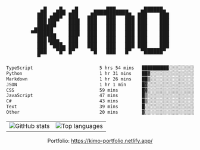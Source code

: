 <div align="center">
<pre>
   ▄█   ▄█▄  ▄█     ▄▄▄▄███▄▄▄▄    ▄██████▄ 
  ███ ▄███▀ ███   ▄██▀▀▀███▀▀▀██▄ ███    ███
  ███▐██▀   ███▌  ███   ███   ███ ███    ███
 ▄█████▀    ███▌  ███   ███   ███ ███    ███
▀▀█████▄    ███▌  ███   ███   ███ ███    ███
  ███▐██▄   ███   ███   ███   ███ ███    ███
  ███ ▀███▄ ███   ███   ███   ███ ███    ███
  ███   ▀█▀ █▀     ▀█   ███   █▀   ▀██████▀ 
  ▀                                         
</pre>
  

<!--START_SECTION:waka-->

```txt
TypeScript                         5 hrs 54 mins   ██████████░░░░░░░░░░░░░░░   40.42 %
Python                             1 hr 31 mins    ██▓░░░░░░░░░░░░░░░░░░░░░░   10.37 %
Markdown                           1 hr 26 mins    ██▒░░░░░░░░░░░░░░░░░░░░░░   09.86 %
JSON                               1 hr 1 min      █▓░░░░░░░░░░░░░░░░░░░░░░░   07.01 %
CSS                                59 mins         █▓░░░░░░░░░░░░░░░░░░░░░░░   06.72 %
JavaScript                         47 mins         █▒░░░░░░░░░░░░░░░░░░░░░░░   05.45 %
C#                                 43 mins         █▒░░░░░░░░░░░░░░░░░░░░░░░   05.00 %
Text                               39 mins         █░░░░░░░░░░░░░░░░░░░░░░░░   04.52 %
Other                              20 mins         ▓░░░░░░░░░░░░░░░░░░░░░░░░   02.30 %
```

<!--END_SECTION:waka-->

<table align="center">
  <tr>
    <td valign="top">
      <img alt="GitHub stats"
           src="https://github-readme-stats.vercel.app/api?username=kim0chi&show_icons=true&hide_title=true&rank_icon=percentile&line_height=28&hide_border=true&theme=dark" />
    </td>
    <td valign="top">
      <img alt="Top languages"
           src="https://github-readme-stats.vercel.app/api/top-langs/?username=kim0chi&layout=compact&card_width=420&langs_count=8&hide_border=true&theme=dark" />
    </td>
  </tr>
</table>

Portfolio: https://kimo-portfolio.netlify.app/


